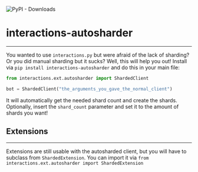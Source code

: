 ![PyPI - Downloads](https://img.shields.io/pypi/dm/interactions-autosharder?color=blue&style=for-the-badge)


# interactions-autosharder
____________________________

You wanted to use `interactions.py` but were afraid of the lack of sharding? Or you did manual sharding but it sucks?
Well, this will help you out! Install via `pip install interactions-autosharder` and do this in your main file:

```python
from interactions.ext.autosharder import ShardedClient

bot = ShardedClient("the_arguments_you_gave_the_normal_client")
```
It will automatically get the needed shard count and create the shards. Optionally, insert the `shard_count` parameter
and set it to the amount of shards you want!


## Extensions
______________
Extensions are still usable with the autosharded client, but you will have to subclass from ``ShardedExtension``.
You can import it via ``from interactions.ext.autosharder import ShardedExtension``
